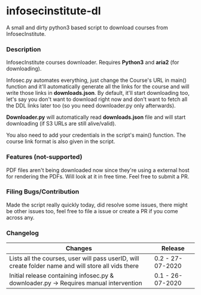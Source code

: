 # infosecinstitute-dl
A small and dirty python3 based script to download courses from InfosecInstitute.

### Description

InfosecInstitute courses downloader. Requires **Python3** and **aria2** (for downloading).

Infosec.py automates everything, just change the Course's URL in main() function and it'll automatically generate all the links for the course and will write those links in **downloads.json**. By default, it'll start downloading too, let's say you don't want to download right now and don't want to fetch all the DDL links later too (so you need downloader.py only afterwards).

**Downloader.py** will automatically read **downloads.json** file and will start downloading (if S3 URLs are still alive/valid).

You also need to add your credentials in the script's main() function. The course link format is also given in the script. 

### Features (not-supported)
PDF files aren't being downloaded now since they're using a external host for rendering the PDFs. Will look at it in free time. Feel free to submit a PR. 

### Filing Bugs/Contribution
Made the script really quickly today, did resolve some issues, there might be other issues too, feel free to file a issue or create a PR if you come across any. 

### Changelog
| Changes                                                      | Release                                             |
| ------------------------------------------------------------ | --------------------------------------------------- |
| Lists all the courses, user will pass userID, will create folder name and will store all vids there     | 0.2 - 27-07-2020                                    |
| Initial release containing infosec.py & downloader.py -> Requires manual intervention  | 0.1 - 26-07-2020                                    |
